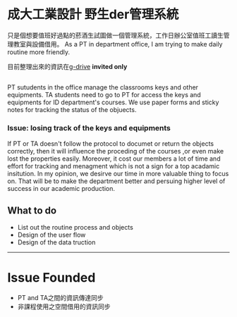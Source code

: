 # 成大工業設計 野生der管理系統

只是個想要值班好過點的菸酒生試圖做一個管理系統，工作日辦公室值班工讀生管理教室與設備借用。
As a PT in department office, I am trying to make daily routine more friendly.

目前整理出來的資訊在[g-drive](https://drive.google.com/drive/folders/0ABbdssp7holFUk9PVA) **invited only**

## 

PT sutudents in the office manage the classrooms keys and other equipments. TA students need to go to PT for access the keys and equipments for ID department's courses. We use paper forms and sticky notes for tracking the status of the objuects.

### Issue: losing track of the keys and equipments

If PT or TA doesn't follow the protocol to documet or return the objects correctly, then it will influence the proceding of the courses ,or even make lost the properties easily. Moreover, it cost our members a lot of time and effort for tracking and menagment which is not a sign for a top acadamic insitution. In my opinion, we desirve our time in more valuable thing to focus on. That will be to make the department better and persuing higher level of success in our academic production.


## What to do

- List out the routine process and objects
- Design of the user flow
- Design of the data truction

---

# Issue Founded

- PT and TA之間的資訊傳達同步
- 非課程使用之空間借用的資訊同步